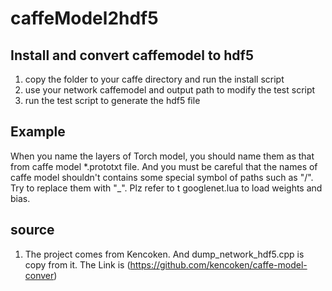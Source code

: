 # caffeModel2hdf5
## Install and convert caffemodel to  hdf5 
1. copy the folder to your caffe directory and run the install script
2. use your network caffemodel and output path to modify the test script 
3. run the test script to generate the hdf5 file

## Example
When you name the layers of Torch model, you should name them as that from caffe model \*.prototxt file.
And you must be careful that the names of caffe model shouldn't contains some special symbol of paths such as "/". Try 
to replace them with "\_".
Plz refer to t googlenet.lua to load weights and bias.

## source 
1. The project comes from Kencoken. And dump_network_hdf5.cpp is copy from it. The Link is (https://github.com/kencoken/caffe-model-conver)

